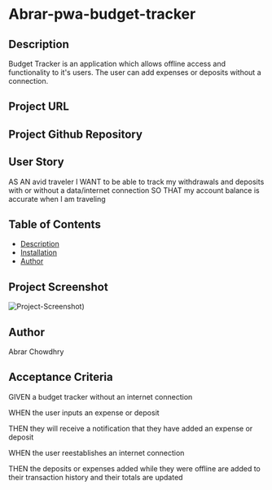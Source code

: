 # Abrar-pwa-budget-tracker

## Description
Budget Tracker is an application which allows offline access and functionality to it's users. The user can add expenses or deposits without a connection.

## Project URL


## Project Github Repository


## User Story
AS AN avid traveler
I WANT to be able to track my withdrawals and deposits with or without a data/internet connection
SO THAT my account balance is accurate when I am traveling

## Table of Contents
  * [Description](#description)
  * [Installation](#installation)
  * [Author](#author)

## Project Screenshot
![Project-Screenshot]())

## Author
Abrar Chowdhry

## Acceptance Criteria
GIVEN a budget tracker without an internet connection

WHEN the user inputs an expense or deposit

THEN they will receive a notification that they have added an expense or deposit

WHEN the user reestablishes an internet connection

THEN the deposits or expenses added while they were offline are added to their transaction history and their totals are updated